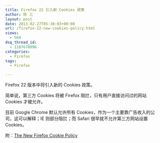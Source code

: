 ```yaml
---
title: Firefox 22 引入新 Cookies 政策
author: 陈 三
layout: post
date: 2013-02-27T05:30:03+00:00
url: /firefox-22-new-cookies-policy.html
views:
  - 569
dsq_thread_id:
  - 1107678096
categories:
  - Firefox
tags:
  - Firefox

---
```

Firefox 22 版本中将引入新的 Cookies 政策。

简单说，第三方 Cookies 将被 Firefox 阻拦，只有用户直接访问过的网站 Cookies 才被允许。

目前 Google Chrome 默认允许所有 Cookies，作为一个主要靠广告收入的公司，这可以解释；IE 则部分阻拦；而 Safari 很早就不允许第三方网站设置 Cookies。

附：[The New Firefox Cookie Policy][1]

 [1]: http://webpolicy.org/2013/02/22/the-new-firefox-cookie-policy/#firefox-cookie-policy-fnref:1